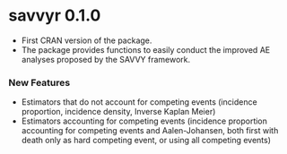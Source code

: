 # savvyr 0.1.0

- First CRAN version of the package.
- The package provides functions to easily conduct the improved AE analyses proposed by the SAVVY framework.

### New Features

- Estimators that do not account for competing events (incidence proportion, incidence density, Inverse Kaplan Meier)
- Estimators accounting for competing events (incidence proportion
  accounting for competing events and Aalen-Johansen, both first with death only
  as hard competing event, or using all competing events)
